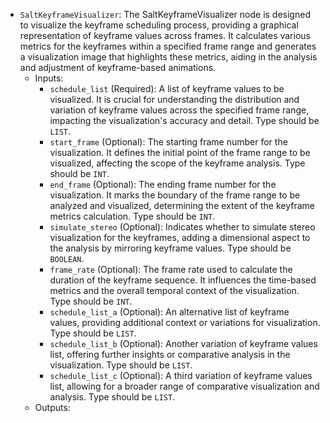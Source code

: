 - `SaltKeyframeVisualizer`: The SaltKeyframeVisualizer node is designed to visualize the keyframe scheduling process, providing a graphical representation of keyframe values across frames. It calculates various metrics for the keyframes within a specified frame range and generates a visualization image that highlights these metrics, aiding in the analysis and adjustment of keyframe-based animations.
    - Inputs:
        - `schedule_list` (Required): A list of keyframe values to be visualized. It is crucial for understanding the distribution and variation of keyframe values across the specified frame range, impacting the visualization's accuracy and detail. Type should be `LIST`.
        - `start_frame` (Optional): The starting frame number for the visualization. It defines the initial point of the frame range to be visualized, affecting the scope of the keyframe analysis. Type should be `INT`.
        - `end_frame` (Optional): The ending frame number for the visualization. It marks the boundary of the frame range to be analyzed and visualized, determining the extent of the keyframe metrics calculation. Type should be `INT`.
        - `simulate_stereo` (Optional): Indicates whether to simulate stereo visualization for the keyframes, adding a dimensional aspect to the analysis by mirroring keyframe values. Type should be `BOOLEAN`.
        - `frame_rate` (Optional): The frame rate used to calculate the duration of the keyframe sequence. It influences the time-based metrics and the overall temporal context of the visualization. Type should be `INT`.
        - `schedule_list_a` (Optional): An alternative list of keyframe values, providing additional context or variations for visualization. Type should be `LIST`.
        - `schedule_list_b` (Optional): Another variation of keyframe values list, offering further insights or comparative analysis in the visualization. Type should be `LIST`.
        - `schedule_list_c` (Optional): A third variation of keyframe values list, allowing for a broader range of comparative visualization and analysis. Type should be `LIST`.
    - Outputs:
